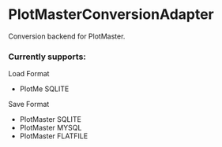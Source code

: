 # PlotMasterConversionAdapter

Conversion backend for PlotMaster. 


### Currently supports:

Load Format

* PlotMe SQLITE

Save Format

* PlotMaster SQLITE
* PlotMaster MYSQL
* PlotMaster FLATFILE
